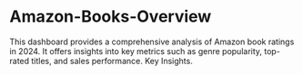 # Amazon-Books-Overview
This dashboard provides a comprehensive analysis of Amazon book ratings in 2024. It offers insights into key metrics such as genre popularity, top-rated titles, and sales performance. Key Insights.
